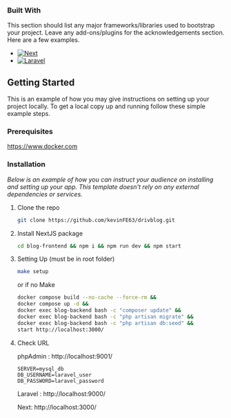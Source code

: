 ### Built With

This section should list any major frameworks/libraries used to bootstrap your project. Leave any add-ons/plugins for the acknowledgements section. Here are a few examples.

- [![Next][Next.js]][Next-url]
- [![Laravel][Laravel.com]][Laravel-url]

<!-- GETTING STARTED -->

## Getting Started

This is an example of how you may give instructions on setting up your project locally.
To get a local copy up and running follow these simple example steps.

### Prerequisites

https://www.docker.com

### Installation

_Below is an example of how you can instruct your audience on installing and setting up your app. This template doesn't rely on any external dependencies or services._

1. Clone the repo
   ```sh
   git clone https://github.com/kevinFE63/drivblog.git
   ```
2. Install NextJS package
   ```sh
   cd blog-frontend && npm i && npm run dev && npm start
   ```
3. Setting Up (must be in root folder)

   ```sh
   make setup
   ```

   or if no Make

   ```sh
   docker compose build --no-cache --force-rm &&
   docker compose up -d &&
   docker exec blog-backend bash -c "composer update" &&
   docker exec blog-backend bash -c "php artisan migrate" &&
   docker exec blog-backend bash -c "php artisan db:seed" &&
   start http://localhost:3000/
   ```

4. Check URL

   phpAdmin : http://localhost:9001/

   ```
   SERVER=mysql_db
   DB_USERNAME=laravel_user
   DB_PASSWORD=laravel_password
   ```

   Laravel : http://localhost:9000/

   Next: http://localhost:3000/

<!-- MARKDOWN LINKS & IMAGES -->
<!-- https://www.markdownguide.org/basic-syntax/#reference-style-links -->

[Next.js]: https://img.shields.io/badge/next.js-000000?style=for-the-badge&logo=nextdotjs&logoColor=white
[Next-url]: https://nextjs.org/
[Laravel.com]: https://img.shields.io/badge/Laravel-FF2D20?style=for-the-badge&logo=laravel&logoColor=white
[Laravel-url]: https://laravel.com
